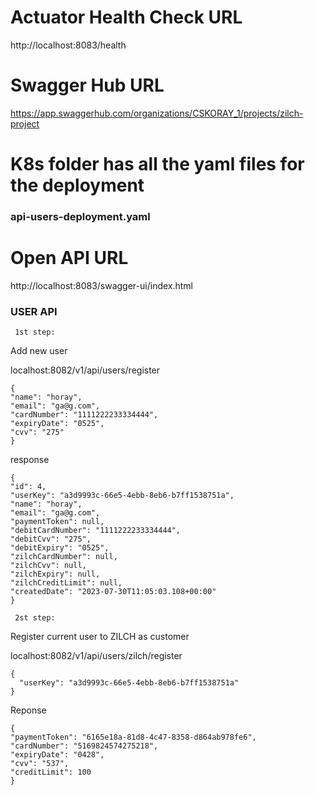 # Actuator Health Check URL
http://localhost:8083/health

# Swagger Hub URL
https://app.swaggerhub.com/organizations/CSKORAY_1/projects/zilch-project

# K8s folder has all the yaml files for the deployment
### api-users-deployment.yaml

# Open API URL
http://localhost:8083/swagger-ui/index.html

### USER API
``` 1st step:```

Add new user

localhost:8082/v1/api/users/register

```
{
"name": "horay",
"email": "ga@g.com",
"cardNumber": "1111222233334444",
"expiryDate": "0525",
"cvv": "275"
}
```
response
```
{
"id": 4,
"userKey": "a3d9993c-66e5-4ebb-8eb6-b7ff1538751a",
"name": "horay",
"email": "ga@g.com",
"paymentToken": null,
"debitCardNumber": "1111222233334444",
"debitCvv": "275",
"debitExpiry": "0525",
"zilchCardNumber": null,
"zilchCvv": null,
"zilchExpiry": null,
"zilchCreditLimit": null,
"createdDate": "2023-07-30T11:05:03.108+00:00"
}
```

``` 2st step:```

Register current user to ZILCH as customer

localhost:8082/v1/api/users/zilch/register
```
{
  "userKey": "a3d9993c-66e5-4ebb-8eb6-b7ff1538751a"
}
```
Reponse
```
{
"paymentToken": "6165e18a-81d8-4c47-8358-d864ab978fe6",
"cardNumber": "5169824574275218",
"expiryDate": "0428",
"cvv": "537",
"creditLimit": 100
}
```